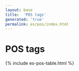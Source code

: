 ```yaml
---
layout: base
title:  'POS tags'
generated: 'true'
permalink: es/pos/index.html
---
```


# POS tags

{% include es-pos-table.html %}
